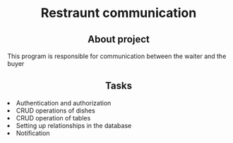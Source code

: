 <h1 align="center">Restraunt communication</h1>

<h2 align="center">About project</h2>
<p>This program is responsible for communication between the waiter and the buyer</p>


<h2 align="center">Tasks</h2>
<li>Authentication and authorization </li>
<li>CRUD operations of dishes</li>
<li>CRUD operation of tables</li>
<li>Setting up relationships in the database</li>
<li>Notification</li>
